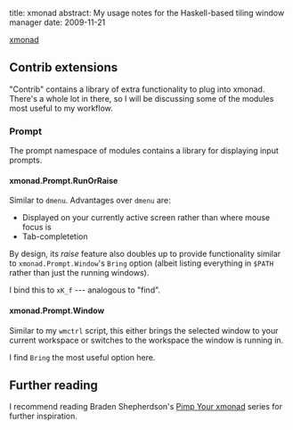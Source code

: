 title: xmonad
abstract: My usage notes for the Haskell-based tiling window manager
date: 2009-11-21

[xmonad][] 

## Contrib extensions

"Contrib" contains a library of extra functionality to plug into xmonad. There's 
a whole lot in there, so I will be discussing some of the modules most useful to 
my workflow.

### Prompt

The prompt namespace of modules contains a library for displaying input prompts.

#### xmonad.Prompt.RunOrRaise

Similar to `dmenu`. Advantages over `dmenu` are:

* Displayed on your currently active screen rather than where mouse focus is
* Tab-completetion

By design, its *raise* feature also doubles up to provide functionality similar 
to `xmonad.Prompt.Window`'s `Bring` option (albeit listing everything in `$PATH` 
rather than just the running windows).

I bind this to `xK_f` --- analogous to "find".

#### xmonad.Prompt.Window

Similar to my `wmctrl` script, this either brings the selected window to your 
current workspace or switches to the workspace the window is running in.

I find `Bring` the most useful option here.

## Further reading

I recommend reading Braden Shepherdson's [Pimp Your xmonad][pimp] series for
further inspiration.

  [pimp]: http://braincrater.wordpress.com/2008/11/02/pimp-your-xmonad-1-status-bars/
  [xmonad]: http://xmonad.org/
